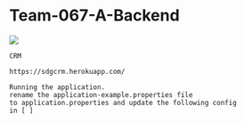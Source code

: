# Team-067-A-Backend

<img src="https://res.cloudinary.com/moversng/image/upload/v1600103267/easycrms_cfffze.svg" />

<br/>

````
CRM

https://sdgcrm.herokuapp.com/

Running the application.
rename the application-example.properties file 
to application.properties and update the following config
in [ ]